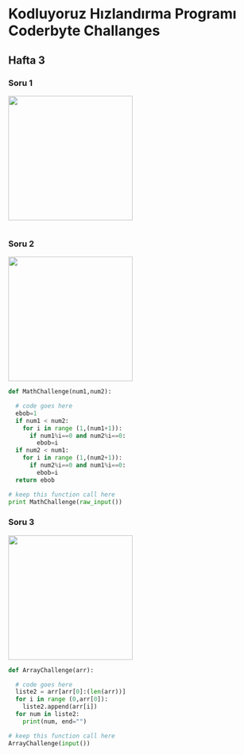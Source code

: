 # Kodluyoruz Hızlandırma Programı Coderbyte Challanges

## Hafta 3
### Soru 1
<p align="left">
  <img width="250" height="250" src="https://imgyukle.com/f/2022/11/29/JHVV26.png">
</p>

```python

```
### Soru 2
<p align="left">
  <img width="250" height="250" src="https://imgyukle.com/f/2022/11/29/JHVV26.png">
</p>

```python
def MathChallenge(num1,num2):

  # code goes here
  ebob=1
  if num1 < num2:
    for i in range (1,(num1+1)):
      if num1%i==0 and num2%i==0:
        ebob=i
  if num2 < num1:
    for i in range (1,(num2+1)):
      if num2%i==0 and num1%i==0:
        ebob=i
  return ebob

# keep this function call here 
print MathChallenge(raw_input())
```
### Soru 3
<p align="left">
  <img width="250" height="250" src="https://imgyukle.com/f/2022/11/29/JHEcff.png">
</p>

```python
def ArrayChallenge(arr):

  # code goes here
  liste2 = arr[arr[0]:(len(arr))]
  for i in range (0,arr[0]):
    liste2.append(arr[i])
  for num in liste2:
    print(num, end="")

# keep this function call here 
ArrayChallenge(input())
```

